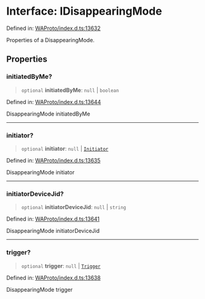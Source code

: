 # Interface: IDisappearingMode

Defined in: [WAProto/index.d.ts:13632](https://github.com/Fokusdotid/bail/blob/0fe6346a5ff68a74eb71890335c982b44e2da604/WAProto/index.d.ts#L13632)

Properties of a DisappearingMode.

## Properties

### initiatedByMe?

> `optional` **initiatedByMe**: `null` \| `boolean`

Defined in: [WAProto/index.d.ts:13644](https://github.com/Fokusdotid/bail/blob/0fe6346a5ff68a74eb71890335c982b44e2da604/WAProto/index.d.ts#L13644)

DisappearingMode initiatedByMe

***

### initiator?

> `optional` **initiator**: `null` \| [`Initiator`](../namespaces/DisappearingMode/enumerations/Initiator.md)

Defined in: [WAProto/index.d.ts:13635](https://github.com/Fokusdotid/bail/blob/0fe6346a5ff68a74eb71890335c982b44e2da604/WAProto/index.d.ts#L13635)

DisappearingMode initiator

***

### initiatorDeviceJid?

> `optional` **initiatorDeviceJid**: `null` \| `string`

Defined in: [WAProto/index.d.ts:13641](https://github.com/Fokusdotid/bail/blob/0fe6346a5ff68a74eb71890335c982b44e2da604/WAProto/index.d.ts#L13641)

DisappearingMode initiatorDeviceJid

***

### trigger?

> `optional` **trigger**: `null` \| [`Trigger`](../namespaces/DisappearingMode/enumerations/Trigger.md)

Defined in: [WAProto/index.d.ts:13638](https://github.com/Fokusdotid/bail/blob/0fe6346a5ff68a74eb71890335c982b44e2da604/WAProto/index.d.ts#L13638)

DisappearingMode trigger
